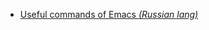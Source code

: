 - [Useful commands of Emacs _(Russian lang)_](https://github.com/nicodimuscanis/the-recepies/blob/master/using-emacs/useful-commands-ru.md)
